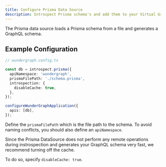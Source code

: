 ```yaml
---
title: Configure Prisma Data Source
description: Introspect Prisma schema's and add them to your Virtual Graph.
---
```


The Prisma data source loads a Prisma schema from a file and generates a GraphQL schema.

## Example Configuration

```typescript
// wundergraph.config.ts

const db = introspect.prisma({
  apiNamespace: 'wundergraph',
  prismaFilePath: './schema.prisma',
  introspection: {
    disableCache: true,
  },
});

configureWunderGraphApplication({
  apis: [db],
});
```

Define the `prismaFilePath` which is the file path to the schema.
To avoid naming conflicts, you should also define an `apiNamespace`.

Since the Prisma DataSource does not perform any remote operations during instrospection and
generates your GraphQL schema very fast, we recommend turning off the cache.

To do so, specify `disableCache: true`.
